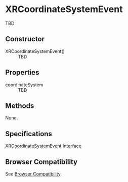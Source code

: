 # XRCoordinateSystemEvent

TBD

## Constructor

<dl>
  <dt>XRCoordinateSystemEvent()</dt>
  <dd>TBD</dd>
</dl>

## Properties

<dl>
  <dt>coordinateSystem</dt>
  <dd>TBD</dd>
</dl>

## Methods

None.

## Specifications

[XRCoordinateSystemEvent Interface](https://immersive-web.github.io/webxr/spec/latest/#xrcoordinatesystemevent-interface)

## Browser Compatibility

See [Browser Compatibility](compatibility).
